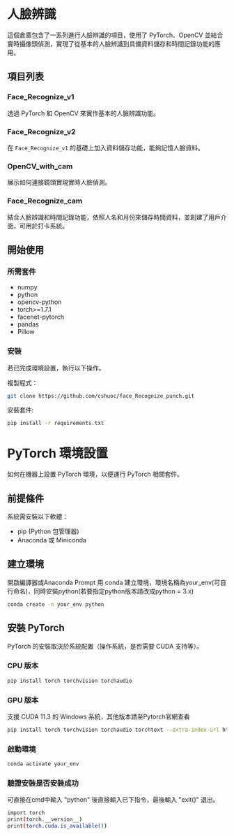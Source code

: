 # 人臉辨識

這個倉庫包含了一系列進行人臉辨識的項目，使用了 PyTorch、OpenCV 並結合實時攝像頭偵測，實現了從基本的人臉辨識到具備資料儲存和時間記錄功能的應用。

## 項目列表

### Face_Recognize_v1

透過 PyTorch 和 OpenCV 來實作基本的人臉辨識功能。

### Face_Recognize_v2

在 `Face_Recognize_v1` 的基礎上加入資料儲存功能，能夠記憶人臉資料。

### OpenCV_with_cam

展示如何連接鏡頭實現實時人臉偵測。

### Face_Recognize_cam

結合人臉辨識和時間記錄功能，依照人名和月份來儲存時間資料，並創建了用戶介面，可用於打卡系統。

## 開始使用

### 所需套件

- numpy
- python
- opencv-python
- torch>=1.7.1
- facenet-pytorch
- pandas
- Pillow

### 安裝
若已完成環境設置，執行以下操作。

複製程式：

```bash
git clone https://github.com/cshuoc/face_Recognize_punch.git
```

安裝套件:

```bash
pip install -r requirements.txt
```

# PyTorch 環境設置
如何在機器上設置 PyTorch 環境，以便運行 PyTorch 相關套件。

## 前提條件
系統需安裝以下軟體：

- pip (Python 包管理器)
- Anaconda 或 Miniconda
  
## 建立環境
開啟編譯器或Anaconda Prompt
用 conda 建立環境，環境名稱為your_env(可自行命名)，同時安裝python(若要指定python版本請改成python = 3.x)

```bash
conda create -n your_env python
```

## 安裝 PyTorch

PyTorch 的安裝取決於系統配置（操作系統，是否需要 CUDA 支持等）。

### CPU 版本

```bash
pip install torch torchvision torchaudio
```

### GPU 版本
支援 CUDA 11.3 的 Windows 系統，其他版本請至Pytorch官網查看

```bash
pip install torch torchvision torchaudio torchtext --extra-index-url https://download.pytorch.org/whl/cu113
```

### 啟動環境

```bash
conda activate your_env
```

### 驗證安裝是否安裝成功
可直接在cmd中輸入 "python" 後直接輸入已下指令，最後輸入 "exit()" 退出。

```bash
import torch
print(torch.__version__)
print(torch.cuda.is_available())
```


